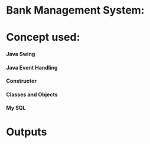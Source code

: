 # Bank Management System:

#  Concept used:
#### Java Swing
#### Java Event Handling
#### Constructor
#### Classes and Objects
#### My SQL

# Outputs


